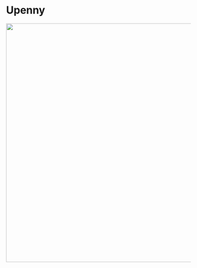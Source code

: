 # Upenny

<img src="https://github.com/mosliem/Upenny/blob/main/Screenshots/UpennyBanner.png" width = "1300" height = "650"/>
